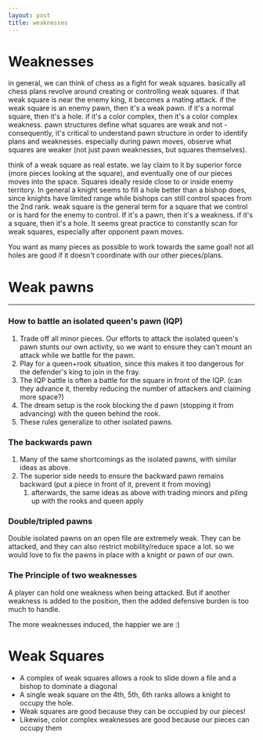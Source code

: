 ```yaml
---
layout: post
title: weaknesses
---
```

# Weaknesses
in general, we can think of chess as a fight for weak squares. basically all chess plans revolve around creating or controlling weak squares. if that weak square is near the enemy king, it becomes a mating attack. if the weak square is an enemy pawn, then it's a weak pawn. if it's a normal square, then it's a hole. if it's a color complex, then it's a color complex weakness. pawn structures define what squares are weak and not - consequently, it's critical to understand pawn structure in order to identify plans and weaknesses. especially during pawn moves, observe what squares are weaker (not just pawn weaknesses, but squares themselves).

think of a weak square as real estate. we lay claim to it by superior force (more pieces looking at the square), and eventually one of our pieces moves into the space. Squares ideally reside close to or inside enemy territory. In general a knight seems to fill a hole better than a bishop does, since knights have limited range while bishops can still control spaces from the 2nd rank. 
weak square is the general term for a square that we control or is hard for the enemy to control. If it's a pawn, then it's a weakness. if it's a square, then it's a hole. It seems great practice to constantly scan for weak squares, especially after opponent pawn moves.

You want as many pieces as possible to work towards the same goal! not all holes are good if it doesn't coordinate with our other pieces/plans.

# Weak pawns
***
### How to battle an isolated queen's pawn (IQP)
1. Trade off all minor pieces. Our efforts to attack the isolated queen's pawn stunts our own activity, so we want to ensure they can't mount an attack while we battle for the pawn.
2. Play for a queen+rook situation, since this makes it too dangerous for the defender's king to join in the fray.
3. The IQP battle is often a battle for the square in front of the IQP. (can they advance it, thereby reducing the number of attackers and claiming more space?)
4. The dream setup is the rook blocking the d pawn (stopping it from advancing) with the queen behind the rook.
5. These rules generalize to other isolated pawns.

### The backwards pawn
1. Many of the same shortcomings as the isolated pawns, with similar ideas as above.
2. The superior side needs to ensure the backward pawn remains backward (put a piece in front of it, prevent it from moving)
	1. afterwards, the same ideas as above with trading minors and piling up with the rooks and queen apply
### Double/tripled pawns
Double isolated pawns on an open file are extremely weak.
They can be attacked, and they can also restrict mobility/reduce space a lot. so we would love to fix the pawns in place with a knight or pawn of our own.

### The Principle of two weaknesses
A player can hold one weakness when being attacked. But if another weakness is added to the position, then the added defensive burden is too much to handle.

The more weaknesses induced, the happier we are :)

# Weak Squares
- A complex of weak squares allows a rook to slide down a file and a bishop to dominate a diagonal
- A single weak square on the 4th, 5th, 6th ranks allows a knight to occupy the hole.
- Weak squares are good because they can be occupied by our pieces!
- Likewise, color complex weaknesses are good because our pieces can occupy them
